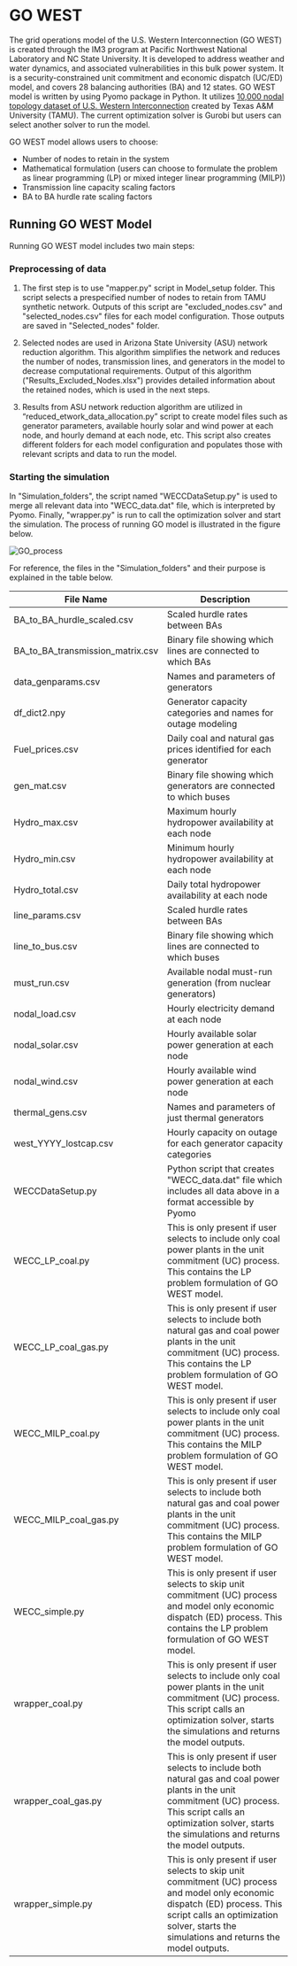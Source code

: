 # GO WEST
The grid operations model of the U.S. Western Interconnection (GO WEST) is created through the IM3 program at Pacific Northwest National Laboratory and NC State University. It is developed to address weather and water dynamics, and associated vulnerabilities in this bulk power system. It is a security-constrained unit commitment and economic dispatch (UC/ED) model, and covers 28 balancing authorities (BA) and 12 states.
GO WEST model is written by using Pyomo package in Python. It utilizes [10,000 nodal topology dataset of U.S. Western Interconnection](https://electricgrids.engr.tamu.edu/electric-grid-test-cases/activsg10k/) created by Texas A&M University (TAMU). The current optimization solver is Gurobi but users can select another solver to run the model.

GO WEST model allows users to choose:
* Number of nodes to retain in the system
* Mathematical formulation (users can choose to formulate the problem as linear programming (LP) or mixed integer linear programming (MILP))
* Transmission line capacity scaling factors
* BA to BA hurdle rate scaling factors

## Running GO WEST Model
Running GO WEST model includes two main steps:
### Preprocessing of data
1. The first step is to use "mapper.py" script in Model_setup folder. This script selects a prespecified number of nodes to retain from TAMU synthetic network. Outputs of this script are "excluded_nodes.csv" and "selected_nodes.csv" files for each model configuration. Those outputs are saved in "Selected_nodes" folder.

2. Selected nodes are used in Arizona State University (ASU) network reduction algorithm. This algorithm simplifies the network and reduces the number of nodes, transmission lines, and generators in the model to decrease computational requirements. Output of this algorithm ("Results_Excluded_Nodes.xlsx") provides detailed information about the retained nodes, which is used in the next steps. 

3. Results from ASU network reduction algorithm are utilized in “reduced_etwork_data_allocation.py” script to create model files such as generator parameters, available hourly solar and wind power at each node, and hourly demand at each node, etc. This script also creates different folders for each model configuration and populates those with relevant scripts and data to run the model. 

### Starting the simulation
In "Simulation_folders", the script named "WECCDataSetup.py" is used to merge all relevant data into "WECC_data.dat" file, which is interpreted by Pyomo. Finally, "wrapper.py" is run to call the optimization solver and start the simulation. The process of running GO model is illustrated in the figure below. 

![GO_process](https://user-images.githubusercontent.com/56842236/188332405-580e2386-7796-43f2-97c2-d591eec76197.png)

For reference, the files in the "Simulation_folders" and their purpose is explained in the table below.

| File Name      | Description |
| ----------- | ----------- |
| BA_to_BA_hurdle_scaled.csv | Scaled hurdle rates between BAs |
| BA_to_BA_transmission_matrix.csv   | Binary file showing which lines are connected to which BAs |
| data_genparams.csv | Names and parameters of generators |
| df_dict2.npy | Generator capacity categories and names for outage modeling |
| Fuel_prices.csv | Daily coal and natural gas prices identified for each generator |
| gen_mat.csv | Binary file showing which generators are connected to which buses |
| Hydro_max.csv | Maximum hourly hydropower availability at each node |
| Hydro_min.csv | Minimum hourly hydropower availability at each node |
| Hydro_total.csv | Daily total hydropower availability at each node |
| line_params.csv | Scaled hurdle rates between BAs |
| line_to_bus.csv | Binary file showing which lines are connected to which buses |
| must_run.csv | Available nodal must-run generation (from nuclear generators) |
| nodal_load.csv | Hourly electricity demand at each node |
| nodal_solar.csv | Hourly available solar power generation at each node |
| nodal_wind.csv | Hourly available wind power generation at each node |
| thermal_gens.csv | Names and parameters of just thermal generators |
| west_YYYY_lostcap.csv | Hourly capacity on outage for each generator capacity categories |
| WECCDataSetup.py | Python script that creates "WECC_data.dat" file which includes all data above in a format accessible by Pyomo |
| WECC_LP_coal.py | This is only present if user selects to include only coal power plants in the unit commitment (UC) process. This contains the LP problem formulation of GO WEST model. |
| WECC_LP_coal_gas.py | This is only present if user selects to include both natural gas and coal power plants in the unit commitment (UC) process. This contains the LP problem formulation of GO WEST model. |
| WECC_MILP_coal.py | This is only present if user selects to include only coal power plants in the unit commitment (UC) process. This contains the MILP problem formulation of GO WEST model. |
| WECC_MILP_coal_gas.py | This is only present if user selects to include both natural gas and coal power plants in the unit commitment (UC) process. This contains the MILP problem formulation of GO WEST model. |
| WECC_simple.py | This is only present if user selects to skip unit commitment (UC) process and model only economic dispatch (ED) process. This contains the LP problem formulation of GO WEST model. |
| wrapper_coal.py | This is only present if user selects to include only coal power plants in the unit commitment (UC) process. This script calls an optimization solver, starts the simulations and returns the model outputs. |
| wrapper_coal_gas.py | This is only present if user selects to include both natural gas and coal power plants in the unit commitment (UC) process. This script calls an optimization solver, starts the simulations and returns the model outputs. |
| wrapper_simple.py | This is only present if user selects to skip unit commitment (UC) process and model only economic dispatch (ED) process. This script calls an optimization solver, starts the simulations and returns the model outputs. |
